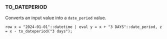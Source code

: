 <!--
This is generated by ESQL's AbstractFunctionTestCase. Do no edit it. See ../README.md for how to regenerate it.
-->

### TO_DATEPERIOD
Converts an input value into a `date_period` value.

```
row x = "2024-01-01"::datetime | eval y = x + "3 DAYS"::date_period, z = x - to_dateperiod("3 days");
```
